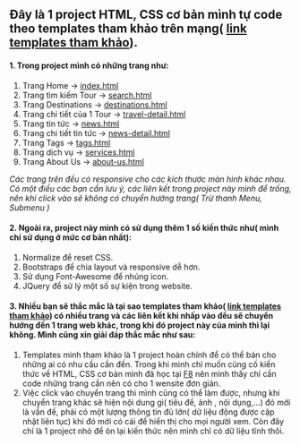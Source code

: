 ## Đây là 1 project HTML, CSS cơ bản mình tự code theo templates tham khảo trên mạng( [link templates tham khảo](https://www.nicdarkthemes.com/themes/travel/wp/demo/love-travel/)).
#### 1. Trong project mình có những trang như:
  1. Trang Home -> [index.html](https://phuocnguyen98.github.io/love-travel/)
  2. Trang tìm kiếm Tour -> [search.html](https://phuocnguyen98.github.io/love-travel/search.html)
  3. Trang Destinations -> [destinations.html](https://phuocnguyen98.github.io/love-travel/destinations.html)
  4. Trang chi tiết của 1 Tour -> [travel-detail.html](https://phuocnguyen98.github.io/love-travel/travel-detail.html)
  5. Trang tin tức -> [news.html](https://phuocnguyen98.github.io/love-travel/news.html)
  6. Trang chi tiết tin tức -> [news-detail.html](https://phuocnguyen98.github.io/love-travel/news-detail.html)
  7. Trang Tags -> [tags.html](https://phuocnguyen98.github.io/love-travel/tags.html)
  8. Trang dịch vụ -> [services.html](https://phuocnguyen98.github.io/love-travel/services.html)
  9. Trang About Us -> [about-us.html](https://phuocnguyen98.github.io/love-travel/about-us.html)
      
   *Các trang trên đều có responsive cho các kích thước màn hình khác nhau. Có một điều các bạn cần lưu ý, các liên kết trong project này mình để trống, nên khi click vào sẽ không có chuyển hướng trang( Trừ thanh Menu, Submenu )*
      
#### 2. Ngoài ra, project này mình có sử dụng thêm 1 số kiến thức như( mình chỉ sử dụng ở mức cơ bản nhất):
1. Normalize để reset CSS.
2. Bootstraps để chia layout và responsive dễ hơn.
3. Sử dụng Font-Awesome để nhúng icon.
4. JQuery để sử lý một số sự kiện trong website.

#### 3. Nhiều bạn sẽ thắc mắc là tại sao templates tham khảo( [link templates tham khảo](https://www.nicdarkthemes.com/themes/travel/wp/demo/love-travel/)) có nhiều trang và các liên kết khi nhấp vào đều sẽ chuyển hướng đến 1 trang web khác, trong khi đó project này của mình thì lại không. Mình cũng xin giải đáp thắc mắc như sau:
1. Templates mình tham khảo là 1 project hoàn chỉnh để có thể bán cho những ai có nhu cầu cần đến. Trong khi mình chỉ muốn cũng cố kiến thức về HTML, CSS cơ bản mình đã học tại [F8](https://fullstack.edu.vn/) nên mình thấy chỉ cần code những trang cần nên có cho 1 wensite đơn giản.
2. Việc click vào chuyển trang thì mình cũng có thể làm được, nhưng khi chuyển trang khác sẽ hiện nội dung gì( tiêu đề, ảnh , nội dụng,...) đó mới là vần đề, phải có một lượng thông tin đủ lớn( dữ liệu động được cập nhật liên tục) khi đó mới có cái để hiển thị cho mọi người xem. Còn đây chỉ là 1 project nhỏ để ôn lại kiến thức nên mình chỉ có dữ liệu tĩnh thôi.
